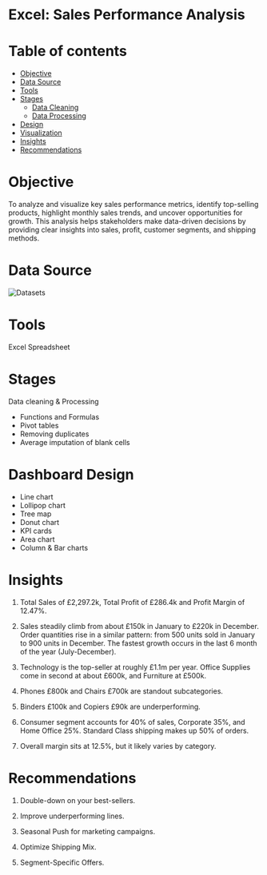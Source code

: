 # Excel: Sales Performance Analysis

# Table of contents 

- [Objective](#objective)
- [Data Source](#data-source)
- [Tools](#tools)
- [Stages](#stages)
  - [Data Cleaning](#data-cleaning)
  - [Data Processing](#DataProcessing)
- [Design](#design)
- [Visualization](#visualization)
- [Insights](#Insights)
- [Recommendations](#recommendations)
  
# Objective
To analyze and visualize key sales performance metrics, identify top-selling products, highlight monthly sales trends, and uncover opportunities for growth. This analysis helps stakeholders make data-driven decisions by providing clear insights into sales, profit, customer segments, and shipping methods.

# Data Source

![Datasets](assets/datasets/superstore20%sales20%data2=%sets)

# Tools
Excel Spreadsheet

# Stages
Data cleaning & Processing
- Functions and Formulas
- Pivot tables
- Removing duplicates
- Average imputation of blank cells

# Dashboard Design
- Line chart
- Lollipop chart
- Tree map
- Donut chart
- KPI cards
- Area chart
- Column & Bar charts

# Insights 

1.	Total Sales of £2,297.2k, Total Profit of £286.4k and Profit Margin of 12.47%.
  
2.	Sales steadily climb from about £150k in January to £220k in December. Order quantities rise in a similar pattern: from 500 units sold in January to 900 units in December. The fastest
   growth occurs in the last 6 month of the year (July-December). 
3.	Technology is the top-seller at roughly £1.1m per year. Office Supplies come in second at about £600k, and Furniture at £500k.
    
4.	Phones £800k and Chairs £700k are standout subcategories.
   
5.	Binders £100k and Copiers £90k are underperforming.
   
6.	Consumer segment accounts for 40% of sales, Corporate 35%, and Home Office 25%. Standard Class shipping makes up 50% of orders.
    
7.	Overall margin sits at 12.5%, but it likely varies by category. 

# Recommendations

1.	Double-down on your best-sellers.
   
2.	Improve underperforming lines.
   
3.	Seasonal Push for marketing campaigns.
   
4.	Optimize Shipping Mix.
   
5.	Segment-Specific Offers.

